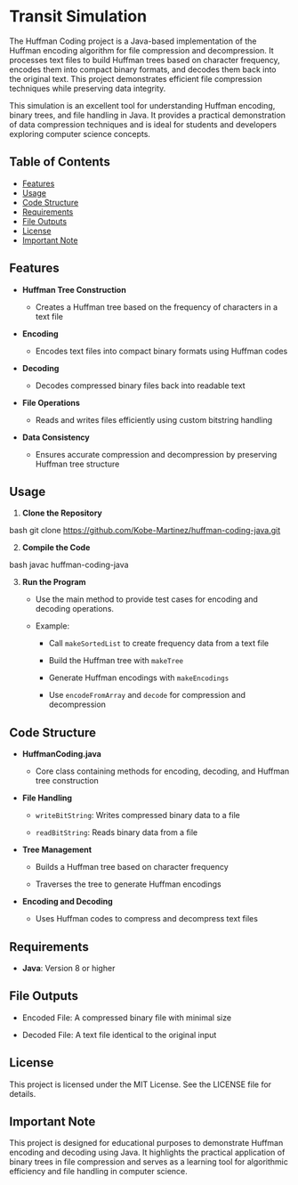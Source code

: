 # Transit Simulation

The Huffman Coding project is a Java-based implementation of the Huffman encoding algorithm for file compression and decompression. It processes text files to build Huffman trees based on character frequency, encodes them into compact binary formats, and decodes them back into the original text. This project demonstrates efficient file compression techniques while preserving data integrity.

This simulation is an excellent tool for understanding Huffman encoding, binary trees, and file handling in Java. It provides a practical demonstration of data compression techniques and is ideal for students and developers exploring computer science concepts.


## Table of Contents

- [Features](#features)
- [Usage](#usage)
- [Code Structure](#code-structure)
- [Requirements](#requirements)
- [File Outputs](#file-outputs)
- [License](#license)
- [Important Note](#important-note)


## Features

- **Huffman Tree Construction**

  - Creates a Huffman tree based on the frequency of characters in a text file

- **Encoding**

   - Encodes text files into compact binary formats using Huffman codes

- **Decoding**

   - Decodes compressed binary files back into readable text

- **File Operations**

   - Reads and writes files efficiently using custom bitstring handling

- **Data Consistency**

   - Ensures accurate compression and decompression by preserving Huffman tree structure


## Usage

1. **Clone the Repository**
   
bash
   git clone https://github.com/Kobe-Martinez/huffman-coding-java.git


2. **Compile the Code**
   
bash
   javac huffman-coding-java


3. **Run the Program**

   - Use the main method to provide test cases for encoding and decoding operations.

    - Example:
       
        - Call `makeSortedList` to create frequency data from a text file
          
        - Build the Huffman tree with `makeTree`
        
        - Generate Huffman encodings with `makeEncodings`
        
        - Use `encodeFromArray` and `decode` for compression and decompression

## Code Structure

- **HuffmanCoding.java**
  
  - Core class containing methods for encoding, decoding, and Huffman tree construction

- **File Handling**
  
  - `writeBitString`: Writes compressed binary data to a file
    
  - `readBitString`: Reads binary data from a file

- **Tree Management**
  
  - Builds a Huffman tree based on character frequency
 
  - Traverses the tree to generate Huffman encodings 

- **Encoding and Decoding**
  
  - Uses Huffman codes to compress and decompress text files

## Requirements

- **Java**: Version 8 or higher

## File Outputs

- Encoded File: A compressed binary file with minimal size
  
- Decoded File: A text file identical to the original input

## License

This project is licensed under the MIT License. See the LICENSE file for details.

## Important Note

This project is designed for educational purposes to demonstrate Huffman encoding and decoding using Java. It highlights the practical application of binary trees in file compression and serves as a learning tool for algorithmic efficiency and file handling in computer science.
